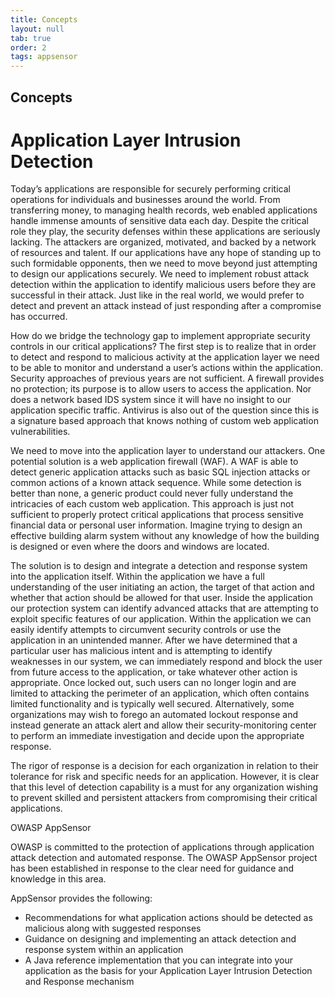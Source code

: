 ```yaml
---
title: Concepts
layout: null
tab: true
order: 2
tags: appsensor
---
```


## Concepts

# Application Layer Intrusion Detection

Today’s applications are responsible for securely performing critical operations for individuals and businesses around the world. From transferring money, to managing health records, web enabled applications handle immense amounts of sensitive data each day. Despite the critical role they play, the security defenses within these applications are seriously lacking. The attackers are organized, motivated, and backed by a network of resources and talent. If our applications have any hope of standing up to such formidable opponents, then we need to move beyond just attempting to design our applications securely. We need to implement robust attack detection within the application to identify malicious users before they are successful in their attack. Just like in the real world, we would prefer to detect and prevent an attack instead of just responding after a compromise has occurred.

How do we bridge the technology gap to implement appropriate security controls in our critical applications? The first step is to realize that in order to detect and respond to malicious activity at the application layer we need to be able to monitor and understand a user’s actions within the application. Security approaches of previous years are not sufficient. A firewall provides no protection; its purpose is to allow users to access the application. Nor does a network based IDS system since it will have no insight to our application specific traffic. Antivirus is also out of the question since this is a signature based approach that knows nothing of custom web application vulnerabilities.

We need to move into the application layer to understand our attackers. One potential solution is a web application firewall (WAF). A WAF is able to detect generic application attacks such as basic SQL injection attacks or common actions of a known attack sequence. While some detection is better than none, a generic product could never fully understand the intricacies of each custom web application. This approach is just not sufficient to properly protect critical applications that process sensitive financial data or personal user information. Imagine trying to design an effective building alarm system without any knowledge of how the building is designed or even where the doors and windows are located.

The solution is to design and integrate a detection and response system into the application itself. Within the application we have a full understanding of the user initiating an action, the target of that action and whether that action should be allowed for that user. Inside the application our protection system can identify advanced attacks that are attempting to exploit specific features of our application. Within the application we can easily identify attempts to circumvent security controls or use the application in an unintended manner. After we have determined that a particular user has malicious intent and is attempting to identify weaknesses in our system, we can immediately respond and block the user from future access to the application, or take whatever other action is appropriate. Once locked out, such users can no longer login and are limited to attacking the perimeter of an application, which often contains limited functionality and is typically well secured. Alternatively, some organizations may wish to forego an automated lockout response and instead generate an attack alert and allow their security-monitoring center to perform an immediate investigation and decide upon the appropriate response.

The rigor of response is a decision for each organization in relation to their tolerance for risk and specific needs for an application. However, it is clear that this level of detection capability is a must for any organization wishing to prevent skilled and persistent attackers from compromising their critical applications.

OWASP AppSensor

OWASP is committed to the protection of applications through application attack detection and automated response. The OWASP AppSensor project has been established in response to the clear need for guidance and knowledge in this area.

AppSensor provides the following:

- Recommendations for what application actions should be detected as malicious along with suggested responses
- Guidance on designing and implementing an attack detection and response system within an application
- A Java reference implementation that you can integrate into your application as the basis for your Application Layer Intrusion Detection and Response mechanism
